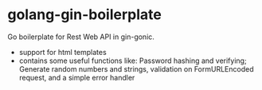 # golang-gin-boilerplate
Go boilerplate for Rest Web API in gin-gonic.

- support for html templates 
- contains some useful functions like:
Password hashing and verifying; Generate random numbers and strings, validation on FormURLEncoded request, and a simple error handler

